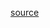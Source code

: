 [source](https://github.com/kossidts/react-stockcharts/blob/master/docs/lib/charts/MovingAverageCrossOverAlgorithm.js)

<!-- , [codesandbox](https://codesandbox.io/s/github/rrag/react-stockcharts-examples2/tree/master/examples/MovingAverageCrossOverAlgorithm) -->
